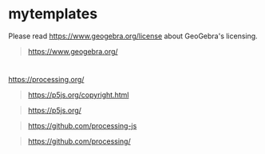 # mytemplates

Please read https://www.geogebra.org/license about GeoGebra's
licensing.

> https://www.geogebra.org/

# 

https://processing.org/

> https://p5js.org/copyright.html

> https://p5js.org/

> https://github.com/processing-js

> https://github.com/processing/


